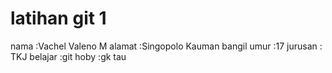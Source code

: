 # latihan git 1
nama	:Vachel Valeno M
alamat	:Singopolo Kauman bangil
umur	:17
jurusan	: TKJ
belajar	:git
hoby	:gk tau

